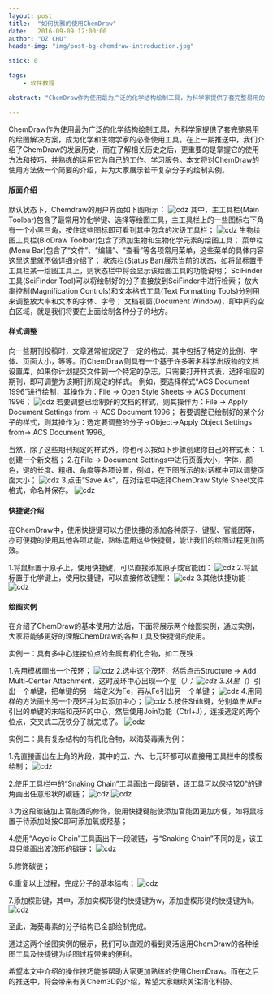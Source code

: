 ```yaml
---
layout: post
title:  "如何优雅的使用ChemDraw"
date:   2016-09-09 12:00:00
author: "DZ CHU"
header-img: "img/post-bg-chemdraw-introduction.jpg"

stick: 0

tags: 
    - 软件教程

abstract: "ChemDraw作为使用最为广泛的化学结构绘制工具，为科学家提供了套完整易用的绘图解决方案，成为化学和生物学家的必备使用工具。本篇教你如何优雅的使用ChemDraw画出海葵毒素。"

---
```


ChemDraw作为使用最为广泛的化学结构绘制工具，为科学家提供了套完整易用的绘图解决方案，成为化学和生物学家的必备使用工具。在上一期推送中，我们介绍了ChemDraw的发展历史，而在了解相关历史之后，更重要的是掌握它的使用方法和技巧，并熟练的运用它为自己的工作、学习服务。本文将对ChemDraw的使用方法做一个简要的介绍，并为大家展示若干复杂分子的绘制实例。

#### 版面介绍
默认状态下，Chemdraw的用户界面如下图所示：
![cdz](/img/in-post/2016-09-09-chemdraw-introduction/1.png)
其中，主工具栏(Main Toolbar)包含了最常用的化学键、选择等绘图工具，主工具栏上的一些图标右下角有一个小黑三角，按住这些图标即可看到其中包含的次级工具栏；
![cdz](/img/in-post/2016-09-09-chemdraw-introduction/2.png)
生物绘图工具栏(BioDraw Toolbar)包含了添加生物和生物化学元素的绘图工具；
菜单栏(Menu Bar)包含了“文件”、“编辑”、“查看”等各项常用菜单，这些菜单的具体内容这里这里就不做详细介绍了；
状态栏(Status Bar)展示当前的状态，如将鼠标置于工具栏某一绘图工具上，则状态栏中将会显示该绘图工具的功能说明；
SciFinder工具(SciFinder Tool)可以将绘制好的分子直接放到SciFinder中进行检索；
放大率控制(Magnification Controls)和文本格式工具(Text Formatting Tools)分别用来调整放大率和文本的字体、字号；
文档视窗(Document Window)，即中间的空白区域，就是我们将要在上面绘制各种分子的地方。

#### 样式调整
向一些期刊投稿时，文章通常被规定了一定的格式，其中包括了特定的比例、字体、页面大小，等等。而ChemDraw则具有一个基于许多著名科学出版物的文档设置库，如果你计划提交文件到一个特定的杂志，只需要打开样式表，选择相应的期刊，即可调整为该期刊所规定的样式。
例如，要选择样式“ACS Document 1996”进行绘制，其操作为：File → Open Style Sheets → ACS Document 1996；
![cdz](/img/in-post/2016-09-09-chemdraw-introduction/3.png)
若要调整已绘制好的文档的样式，则其操作为：File → Apply Document Settings from → ACS Document 1996；
若要调整已绘制好的某个分子的样式，则其操作为：选定要调整的分子→Object→Apply Object Settings from→ ACS Document 1996。

当然，除了这些期刊规定的样式外，你也可以按如下步骤创建你自己的样式表：
1.创建一个新文档；
2.在File → Document Settings中进行页面大小，字体，颜色，键的长度、粗细、角度等各项设置，例如，在下图所示的对话框中可以调整页面大小；
![cdz](/img/in-post/2016-09-09-chemdraw-introduction/4.png)
3.点击“Save As”，在对话框中选择ChemDraw Style Sheet文件格式，命名并保存。
![cdz](/img/in-post/2016-09-09-chemdraw-introduction/5.png)

#### 快捷键介绍
在ChemDraw中，使用快捷键可以方便快捷的添加各种原子、键型、官能团等，亦可便捷的使用其他各项功能，熟练运用这些快捷键，能让我们的绘图过程更加高效。

1.将鼠标置于原子上，使用快捷键，可以直接添加原子或官能团：
![cdz](/img/in-post/2016-09-09-chemdraw-introduction/6.png)
2.将鼠标置于化学键上，使用快捷键，可以直接修改键型：
![cdz](/img/in-post/2016-09-09-chemdraw-introduction/7.png)
3.其他快捷功能：
![cdz](/img/in-post/2016-09-09-chemdraw-introduction/8.png)

#### 绘图实例
在介绍了ChemDraw的基本使用方法后，下面将展示两个绘图实例，通过实例，大家将能够更好的理解ChemDraw的各种工具及快捷键的使用。

实例一：具有多中心连接位点的金属有机化合物，如二茂铁：

1.先用模板画出一个茂环；
![cdz](/img/in-post/2016-09-09-chemdraw-introduction/9.png)
2.选中这个茂环，然后点击Structure → Add Multi-Center Attachment，这时茂环中心出现一个星（*）；
![cdz](/img/in-post/2016-09-09-chemdraw-introduction/10.png)
3.从星（*）引出一个单键，把单键的另一端定义为Fe，再从Fe引出另一个单键；
![cdz](/img/in-post/2016-09-09-chemdraw-introduction/11.png)
4.用同样的方法画出另一个茂环并为其添加中心；
![cdz](/img/in-post/2016-09-09-chemdraw-introduction/12.png)
5.按住Shift键，分别单击从Fe引出的单键的末端和茂环的中心，然后使用Join功能（Ctrl+J），连接选定的两个位点，交叉式二茂铁分子就完成了。
![cdz](/img/in-post/2016-09-09-chemdraw-introduction/13.png)


实例二：具有复杂结构的有机化合物，以海葵毒素为例：

1.先直接画出左上角的片段，其中的五、六、七元环都可以直接用工具栏中的模板绘制；
![cdz](/img/in-post/2016-09-09-chemdraw-introduction/14.png)

2.使用工具栏中的“Snaking Chain”工具画出一段碳链，该工具可以保持120°的键角画出任意形状的碳链；
![cdz](/img/in-post/2016-09-09-chemdraw-introduction/a.png)
![cdz](/img/in-post/2016-09-09-chemdraw-introduction/15.png)

3.为这段碳链加上官能团的修饰，使用快捷键能使添加官能团更加方便，如将鼠标置于待添加处按O即可添加氧或羟基；

4.使用“Acyclic Chain”工具画出下一段碳链，与“Snaking Chain”不同的是，该工具只能画出波浪形的碳链；
![cdz](/img/in-post/2016-09-09-chemdraw-introduction/16.png)

5.修饰碳链；

6.重复以上过程，完成分子的基本结构；
![cdz](/img/in-post/2016-09-09-chemdraw-introduction/17.png)

7.添加楔形键，其中，添加实楔形键的快捷键为w，添加虚楔形键的快捷键为h。
![cdz](/img/in-post/2016-09-09-chemdraw-introduction/18.png)

至此，海葵毒素的分子结构已全部绘制完成。

通过这两个绘图实例的展示，我们可以直观的看到灵活运用ChemDraw的各种绘图工具及快捷键为绘图过程带来的便利。

希望本文中介绍的操作技巧能够帮助大家更加熟练的使用ChemDraw。而在之后的推送中，将会带来有关Chem3D的介绍，希望大家继续关注清化科协。




